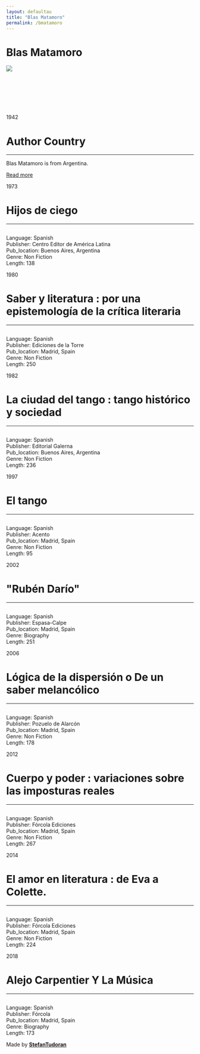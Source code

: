 ```yaml
---
layout: defaultau
title: "Blas Matamoro"
permalink: /bmatamoro
---
```

<!-- partial:index.partial.html -->
<div class="content">
    <h1>Blas Matamoro</h1>
    <div class="quote">
        <div><img src="https://www.aal.edu.ar/sites/default/files/styles/large/public/field/image/blasmatamoro2.jpg" class="logo"></div>
    </div>
    <div class="timeline">
        <div style="padding-bottom:100px;"></div>
        <div class="block">
            <div class="date right"><p class="right"> 1942 </p></div>
            <div class="dot"></div>
            <div class="left first">
                <h1>Author Country</h1><hr>
            <p>Blas Matamoro is from Argentina.</p>
                <a href="https://en.wikipedia.org/wiki/Blas_Matamoro" target="_blank">Read more</a>
            </div>
        </div>
        <div class="block">
            <div class="date left"><p class="left">1973</p></div>
            <div class="dot"></div>
            <div class="right">
                <h1>Hijos de ciego</h1><hr>
                <p><img src=""></p>
                <p>
                Language: Spanish<br/>
                Publisher: Centro Editor de América Latina<br/>
                Pub_location: Buenos Aires, Argentina<br/>
                Genre: Non Fiction<br/>
                Length: 138</p>
            </div>
        </div>
        <div class="block">
            <div class="date right"><p class="right">1980</p></div>
            <div class="dot"></div>
            <div class="left hide">
                <h1>Saber y literatura : por una epistemología de la crítica literaria</h1><hr>
                <p><img src=""></p>
                <p>Language: Spanish<br/>
                Publisher: Ediciones de la Torre<br/>
                Pub_location: Madrid, Spain<br/>
                Genre: Non Fiction<br/>
                Length: 250</p>
            </div>
        </div>
        <div class="block">
            <div class="date left"><p class="left">1982</p></div>
            <div class="dot"></div>
            <div class="right hide">
                <h1>La ciudad del tango : tango histórico y sociedad</h1><hr>
                <p><img src=""></p>
                <p>Language: Spanish<br/>
                Publisher: Editorial Galerna<br/>
                Pub_location: Buenos Aires, Argentina<br/>
                Genre: Non Fiction<br/>
                Length: 236</p>
            </div>
        </div>
        <div class="block">
            <div class="date right"><p class="right">1997</p></div>
            <div class="dot"></div>
            <div class="left hide">
                <h1>El tango</h1><hr>
                <p><img src=""></p>
                <p>Language: Spanish<br/>
                Publisher: Acento<br/>
                Pub_location: Madrid, Spain<br/>
                Genre: Non Fiction<br/>
                Length: 95</p>
            </div>
        </div>
        <div class="block">
            <div class="date left"><p class="left">2002</p></div>
            <div class="dot"></div>
            <div class="right hide">
                <h1>"Rubén Darío"</h1><hr>
                <p><img src=""></p>
                <p>Language: Spanish<br/>
                Publisher: Espasa-Calpe<br/>
                Pub_location: Madrid, Spain<br/>
                Genre: Biography<br/>
                Length: 251</p>
            </div>
        </div>
        <div class="block">
            <div class="date right"><p class="right">2006</p></div>
            <div class="dot"></div>
            <div class="left hide">
                <h1>Lógica de la dispersión o De un saber melancólico</h1><hr>
                <p><img src=""></p>
                <p>Language: Spanish<br/>
                Publisher: Pozuelo de Alarcón<br/>
                Pub_location: Madrid, Spain<br/>
                Genre: Non Fiction<br/>
                Length: 178</p>
            </div>
        </div>
        <div class="block">
            <div class="date left"><p class="left">2012</p></div>
            <div class="dot"></div>
            <div class="right hide">
                <h1>Cuerpo y poder : variaciones sobre las imposturas reales</h1><hr>
                <p><img src=""></p>
                <p>Language: Spanish<br/>
                Publisher: Fórcola Ediciones<br/>
                Pub_location: Madrid, Spain<br/>
                Genre: Non Fiction<br/>
                Length: 267</p>
            </div>
        </div>
        <div class="block">
            <div class="date right"><p class="right">2014</p></div>
            <div class="dot"></div>
            <div class="left hide">
                <h1>El amor en literatura : de Eva a Colette.</h1><hr>
                <p><img src=""></p>
                <p>Language: Spanish<br/>
                Publisher: Fórcola Ediciones<br/>
                Pub_location: Madrid, Spain<br/>
                Genre: Non Fiction<br/>
                Length: 224</p>
            </div>
        </div>
        <div class="block">
            <div class="date left"><p class="left">2018</p></div>
            <div class="dot"></div>
            <div class="right hide">
                <h1>Alejo Carpentier Y La Música</h1><hr>
                <p><img src=""></p>
                <p>Language: Spanish<br/>
                Publisher: Fórcola<br/>
                Pub_location: Madrid, Spain<br/>
                Genre: Biography<br/>
                Length: 173</p>
            </div>
        </div>
        <div id="footer">
        <p id="copyright">Made by&nbsp;<strong><a href="https://www.linkedin.com/in/nicolae-stefan-tudoran-b02291127/" target="_blank">StefanTudoran</a></strong></p>
    </div>
</div>
<!-- partial -->
  <script src='https://cdnjs.cloudflare.com/ajax/libs/jquery/3.1.1/jquery.min.js'></script><script  src="assets/js/authorscript.js"></script>